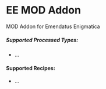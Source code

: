 # EE MOD Addon
MOD Addon for Emendatus Enigmatica

##### Supported Processed Types:
* ...

#### Supported Recipes:
* ...